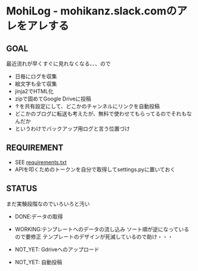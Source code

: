 # MohiLog - mohikanz.slack.comのアレをアレする
## GOAL
最近流れが早くすぐに見れなくなる、、、ので
- 日毎にログを収集
- 絵文字も全て収集
- jinja2でHTML化
- zipで固めてGoogle Driveに投稿
- ↑を共有設定にして、どこかのチャンネルにリンクを自動投稿
- どこかのブログに転送も考えたが、無料で使わせてもらってるのでそれもなんだか
- というわけでバックアップ用ログと言う位置づけ

## REQUIREMENT
- SEE [requirements.txt](https://github.com/mohikanz/MohiLog/blob/master/requirements.txt)
- APIを叩くためのトークンを自分で取得してsettings.pyに置いておく

## STATUS
まだ実験段階なのでいろいろと汚い

- DONE:データの取得
- WORKING:テンプレートへのデータの流し込み
 ソート順が逆になっているので要修正
 テンプレートのデザインが死滅しているので助け・・・

- NOT_YET: Gdriveへのアップロード
- NOT_YET: 自動投稿
